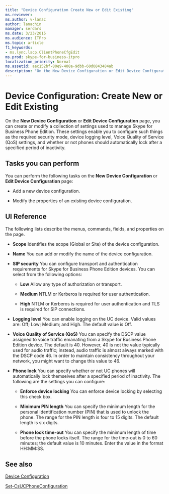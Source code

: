 ```yaml
---
title: "Device Configuration Create New or Edit Existing"
ms.reviewer: 
ms.author: v-lanac
author: lanachin
manager: serdars
ms.date: 3/23/2015
ms.audience: ITPro
ms.topic: article
f1_keywords:
- ms.lync.lscp.ClientPhoneCfgEdit
ms.prod: skype-for-business-itpro
localization_priority: Normal
ms.assetid: aac152bf-80e9-408a-9dbb-60d0843484ab
description: "On the New Device Configuration or Edit Device Configuration page, you can create or modify a collection of settings used to manage Skype for Business Phone Edition. These settings enable you to configure such things as the required security mode, device logging level, Voice Quality of Service (QoS) settings, and whether or not phones should automatically lock after a specified period of inactivity."
---
```


# Device Configuration: Create New or Edit Existing
 
On the **New Device Configuration** or **Edit Device Configuration** page, you can create or modify a collection of settings used to manage Skype for Business Phone Edition. These settings enable you to configure such things as the required security mode, device logging level, Voice Quality of Service (QoS) settings, and whether or not phones should automatically lock after a specified period of inactivity.
  
## Tasks you can perform

You can perform the following tasks on the **New Device Configuration** or **Edit Device Configuration** page:
  
- Add a new device configuration.
    
- Modify the properties of an existing device configuration.
    
## UI Reference

The following lists describe the menus, commands, fields, and properties on the page.
  
- **Scope** Identifies the scope (Global or Site) of the device configuration.
    
- **Name** You can add or modify the name of the device configuration.
    
- **SIP security** You can configure transport and authentication requirements for Skype for Business Phone Edition devices. You can select from the following options:
    
  - **Low** Allow any type of authorization or transport.
    
  - **Medium** NTLM or Kerberos is required for user authentication.
    
  - **High** NTLM or Kerberos is required for user authentication and TLS is required for SIP connections.
    
- **Logging level** You can enable logging on the UC device. Valid values are: Off; Low; Medium; and High. The default value is Off.
    
- **Voice Quality of Service (QoS)** You can specify the DSCP value assigned to voice traffic emanating from a Skype for Business Phone Edition device. The default is 40. However, 40 is not the value typically used for audio traffic; instead, audio traffic is almost always marked with the DSCP code 46. In order to maintain consistency throughout your network, you might want to change this value to 46.
    
- **Phone lock** You can specify whether or not UC phones will automatically lock themselves after a specified period of inactivity. The following are the settings you can configure:
    
  - **Enforce device locking** You can enforce device locking by selecting this check box.
    
  - **Minimum PIN length** You can specify the minimum length for the personal identification number (PIN) that is used to unlock the phone. The range for the PIN length is four to 15 digits. The default length is six digits.
    
  - **Phone lock time-out** You can specify the minimum length of time before the phone locks itself. The range for the time-out is 0 to 60 minutes; the default value is 10 minutes. Enter the value in the format HH:MM:SS.
    
## See also

[Device Configuration](device-configuration.md)

[Set-CsUCPhoneConfiguration](https://docs.microsoft.com/powershell/module/skype/set-csucphoneconfiguration?view=skype-ps)
